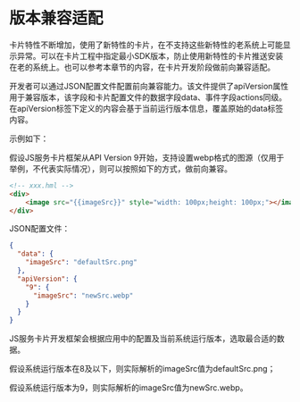 # 版本兼容适配


卡片特性不断增加，使用了新特性的卡片，在不支持这些新特性的老系统上可能显示异常。可以在卡片工程中指定最小SDK版本，防止使用新特性的卡片推送安装在老的系统上。也可以参考本章节的内容，在卡片开发阶段做前向兼容适配。

开发者可以通过JSON配置文件配置前向兼容能力。该文件提供了apiVersion属性用于兼容版本，该字段和卡片配置文件的数据字段data、事件字段actions同级。在apiVersion标签下定义的内容会基于当前运行版本信息，覆盖原始的data标签内容。


示例如下：

假设JS服务卡片框架从API Version 9开始，支持设置webp格式的图源（仅用于举例，不代表实际情况），则可以按照如下的方式，做前向兼容。

```html
<!-- xxx.hml -->
<div>
    <image src="{{imageSrc}}" style="width: 100px;height: 100px;"></image>
</div>
```

JSON配置文件：

```json
{
  "data": {
    "imageSrc": "defaultSrc.png"
  },
  "apiVersion": {
    "9": {
      "imageSrc": "newSrc.webp"
    }
  }
}
```

JS服务卡片开发框架会根据应用中的配置及当前系统运行版本，选取最合适的数据。

假设系统运行版本在8及以下，则实际解析的imageSrc值为defaultSrc.png；

假设系统运行版本为9，则实际解析的imageSrc值为newSrc.webp。
